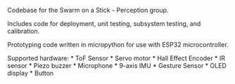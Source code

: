 Codebase for the Swarm on a Stick - Perception group.

Includes code for deployment, unit testing, subsystem testing, and calibration.

Prototyping code written in micropython for use with ESP32 microcontroller.

Supported hardware:
    * ToF Sensor
    * Servo motor
    * Hall Effect Encoder
    * IR sensor
    * Piezo buzzer
    * Microphone
    * 9-axis IMU
    * Gesture Sensor
    * OLED display
    * Button